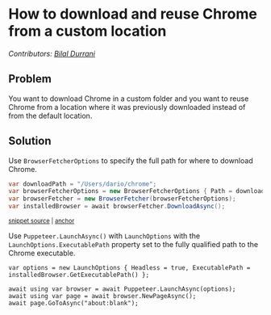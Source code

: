 # How to download and reuse Chrome from a custom location

_Contributors: [Bilal Durrani](https://bilaldurrani.io/)_

## Problem

You want to download Chrome in a custom folder and you want to reuse Chrome
from a location where it was previously downloaded instead of from the default location.

## Solution

Use `BrowserFetcherOptions` to specify the full path for where to download Chrome.

<!-- snippet: reuse_chrome_example -->
<a id='snippet-reuse_chrome_example'></a>
```cs
var downloadPath = "/Users/dario/chrome";
var browserFetcherOptions = new BrowserFetcherOptions { Path = downloadPath };
var browserFetcher = new BrowserFetcher(browserFetcherOptions);
var installedBrowser = await browserFetcher.DownloadAsync();
```
<sup><a href='https://github.com/hardkoded/puppeteer-sharp/blob/master/lib/PuppeteerSharp.Tests/Browsers/Chrome/ChromeDataTests.cs#L14-L19' title='Snippet source file'>snippet source</a> | <a href='#snippet-reuse_chrome_example' title='Start of snippet'>anchor</a></sup>
<!-- endSnippet -->

Use `Puppeteer.LaunchAsync()` with `LaunchOptions` with the `LaunchOptions.ExecutablePath` property set to the
fully qualified path to the Chrome executable.

```
var options = new LaunchOptions { Headless = true, ExecutablePath = installedBrowser.GetExecutablePath() };

await using var browser = await Puppeteer.LaunchAsync(options);
await using var page = await browser.NewPageAsync();
await page.GoToAsync("about:blank");
```
